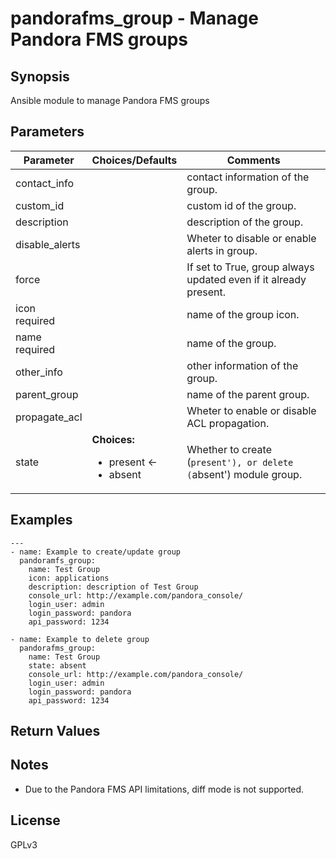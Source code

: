 # pandorafms\_group - Manage Pandora FMS groups

## Synopsis

Ansible module to manage Pandora FMS groups


## Parameters

| Parameter     | Choices/Defaults | Comments |
| ------------- |------------------| ---------|
| contact\_info| | contact information of the group. |
| custom\_id| | custom id of the group. |
| description| | description of the group. |
| disable\_alerts| | Wheter to disable or enable alerts in group. |
| force| | If set to True, group always updated even if it already present. |
| icon<br>required| | name of the group icon. |
| name<br>required| | name of the group. |
| other\_info| | other information of the group. |
| parent\_group| | name of the parent group. |
| propagate\_acl| | Wheter to enable or disable ACL propagation. |
| state| **Choices:**<ul><li>present ←</li><li>absent</li></ul>| Whether to create (`present'), or delete (`absent') module group. |


## Examples

```
---
- name: Example to create/update group
  pandoramfs_group:
    name: Test Group
    icon: applications
    description: description of Test Group
    console_url: http://example.com/pandora_console/
    login_user: admin
    login_password: pandora
    api_password: 1234

- name: Example to delete group
  pandorafms_group:
    name: Test Group
    state: absent
    console_url: http://example.com/pandora_console/
    login_user: admin
    login_password: pandora
    api_password: 1234

```

## Return Values
## Notes

- Due to the Pandora FMS API limitations, diff mode is not supported.

## License

GPLv3
